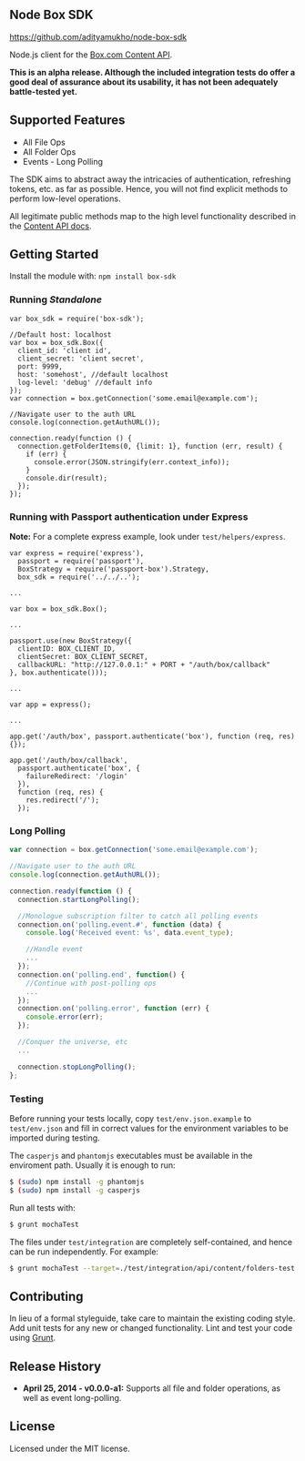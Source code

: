 ## Node Box SDK
https://github.com/adityamukho/node-box-sdk

Node.js client for the [Box.com Content API](https://developers.box.com/docs/).

**This is an alpha release. Although the included integration tests do offer a good deal of assurance about its usability, it has not been adequately battle-tested yet.**

## Supported Features
* All File Ops
* All Folder Ops
* Events - Long Polling

The SDK aims to abstract away the intricacies of authentication, refreshing tokens, etc. as far as possible. Hence, you will not find explicit methods to perform low-level operations.

All legitimate public methods map to the high level functionality described in the [Content API docs](https://developers.box.com/docs/).

## Getting Started
Install the module with: `npm install box-sdk`

### Running _Standalone_

```
var box_sdk = require('box-sdk');

//Default host: localhost
var box = box_sdk.Box({
  client_id: 'client id',
  client_secret: 'client secret',
  port: 9999,
  host: 'somehost', //default localhost
  log-level: 'debug' //default info
});
var connection = box.getConnection('some.email@example.com');

//Navigate user to the auth URL
console.log(connection.getAuthURL());

connection.ready(function () {
  connection.getFolderItems(0, {limit: 1}, function (err, result) {
    if (err) {
      console.error(JSON.stringify(err.context_info));
    }
    console.dir(result);
  });
});
```

### Running with Passport authentication under Express
**Note:** For a complete express example, look under `test/helpers/express`.
```
var express = require('express'),
  passport = require('passport'),
  BoxStrategy = require('passport-box').Strategy,
  box_sdk = require('../../..');

...

var box = box_sdk.Box();

...

passport.use(new BoxStrategy({
  clientID: BOX_CLIENT_ID,
  clientSecret: BOX_CLIENT_SECRET,
  callbackURL: "http://127.0.0.1:" + PORT + "/auth/box/callback"
}, box.authenticate()));

...

var app = express();

...

app.get('/auth/box', passport.authenticate('box'), function (req, res) {});

app.get('/auth/box/callback',
  passport.authenticate('box', {
    failureRedirect: '/login'
  }),
  function (req, res) {
    res.redirect('/');
  });
```

### Long Polling
```javascript
var connection = box.getConnection('some.email@example.com');

//Navigate user to the auth URL
console.log(connection.getAuthURL());

connection.ready(function () {
  connection.startLongPolling();

  //Monologue subscription filter to catch all polling events
  connection.on('polling.event.#', function (data) {
    console.log('Received event: %s', data.event_type);

    //Handle event
    ...
  });
  connection.on('polling.end', function() {
    //Continue with post-polling ops
    ...
  });
  connection.on('polling.error', function (err) {
    console.error(err);
  });

  //Conquer the universe, etc
  ...

  connection.stopLongPolling();
};
```

### Testing
Before running your tests locally, copy `test/env.json.example` to `test/env.json` and fill in correct values for the environment variables to be imported during testing.

The `casperjs` and `phantomjs` executables must be available in the enviroment path. Usually it is enough to run:
```bash
$ (sudo) npm install -g phantomjs
$ (sudo) npm install -g casperjs
```

Run all tests with:
```bash
$ grunt mochaTest
```

The files under `test/integration` are completely self-contained, and hence can be run independently. For example:
```bash
$ grunt mochaTest --target=./test/integration/api/content/folders-test.js
```

## Contributing
In lieu of a formal styleguide, take care to maintain the existing coding style. Add unit tests for any new or changed functionality. Lint and test your code using [Grunt](http://gruntjs.com/).

## Release History
* **April 25, 2014 - v0.0.0-a1:** Supports all file and folder operations, as well as event long-polling.

## License
Licensed under the MIT license.
